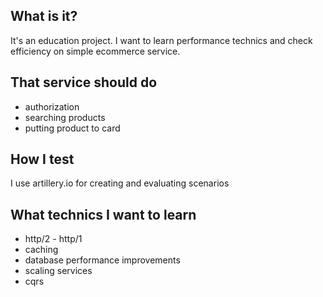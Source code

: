 ## What is it?

It's an education project. I want to learn performance technics 
and check efficiency on simple ecommerce service.

## That service should do

- authorization
- searching products
- putting product to card

## How I test

I use artillery.io for creating and evaluating scenarios

## What technics I want to learn
- http/2 - http/1
- caching
- database performance improvements
- scaling services
- cqrs

